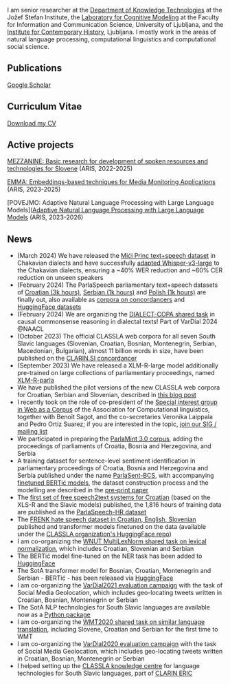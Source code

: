 I am senior researcher at the [Department of Knowledge Technologies](http://kt.ijs.si) at the Jožef Stefan Institute, the [Laboratory for Cognitive Modeling](http://lkm.fri.uni-lj.si) at the Faculty for Information and Communication Science, University of Ljubljana, and the [Institute for Contemporary History](https://www.inz.si), Ljubljana. I mostly work in the areas of natural language processing, computational linguistics and computational social science.

## Publications

[Google Scholar](https://scholar.google.si/citations?hl=en&user=zto4fTQAAAAJ&view_op=list_works)

## Curriculum Vitae

[Download my CV](Ljubesic_cv_en.pdf)

## Active projects

[MEZZANINE: Basic research for development of spoken resources and technologies for Slovene](https://mezzanine.um.si/en/mezzanine-english/) (ARIS, 2022-2025)

[EMMA: Embeddings-based techniques for Media Monitoring Applications](https://emma.ijs.si/en/about-project/) (ARIS, 2023-2025)

[POVEJMO: Adaptive Natural Language Processing with Large Language Models]([Adaptive Natural Language Processing with Large Language Models](https://www.cjvt.si/povejmo/en/project/) (ARIS, 2023-2026)

## News
- (March 2024) We have released the [Mići Princ text+speech dataset](https://huggingface.co/datasets/classla/Mici_Princ) in Chakavian dialects and have successfully [adapted Whisper-v3-large](https://huggingface.co/classla/whisper-large-v3-mici-princ) to the Chakavian dialects, ensuring a ~40% WER reduction and ~60% CER reduction on unseen speakers
- (February 2024) The ParlaSpeech parliamentary text+speech datasets of [Croatian (3k hours)](http://hdl.handle.net/11356/1914), [Serbian (1k hours)](http://hdl.handle.net/11356/1834) and [Polish (1k hours)](http://hdl.handle.net/11356/1686) are finally out, also available as [corpora on concordancers](https://www.clarin.si/ske/#dashboard?corpname=parlaspeech_hr) and [HuggingFace datasets](https://huggingface.co/datasets/classla/ParlaSpeech-HR)
- (February 2024) We are organizing the [DIALECT-COPA shared task](https://sites.google.com/view/vardial-2024/shared-tasks/dialect-copa) in causal commonsense reasoning in dialectal texts! Part of VarDial 2024 @NAACL
- (October 2023) The official CLASSLA web corpora for all seven South Slavic languages (Slovenian, Croatian, Bosnian, Montenegrin, Serbian, Macedonian, Bulgarian), almost 11 billion words in size, have been published on the [CLARIN.SI concordancer](https://www.clarin.si/ske/#open)
- (September 2023) We have released a XLM-R-large model additionally pre-trained on large collections of parliamentary proceedings, named [XLM-R-parla](https://huggingface.co/classla/xlm-r-parla)
- We have published the pilot versions of the new CLASSLA web corpora for Croatian, Serbian and Slovenian, described in [this blog post](https://www.clarin.si/info/k-centre/classla-web-bigger-and-better-web-corpora-for-croatian-serbian-and-slovenian-on-clarin-si-concordancers/)
- I recently took on the role of co-president of the [Special interest group in Web as a Corpus](https://www.sigwac.org.uk) of the Association for Computational linguistics, together with Benoît Sagot, and the co-secretaries Veronika Laippala and Pedro Ortiz Suarez; if you are interested in the topic, [join our SIG / mailing list](http://devel.sslmit.unibo.it/mailman/listinfo/sigwac)
- We participated in preparing the [ParlaMint 3.0 corpus](https://www.clarin.si/info/parlamint-3-0-parliamentary-corpora-release/), adding the proceedings of parliaments of Croatia, Bosnia and Herzegovina, and Serbia
- A training dataset for sentence-level sentiment identification in parliamentary proceedings of Croatia, Bosnia and Herzegovina and Serbia published under the name [ParlaSent-BCS](http://hdl.handle.net/11356/1585), with accompanying [finetuned BERTić models](https://huggingface.co/models?search=classla/bcms-bertic-parlasent), the dataset construction process and the modelling are described in the [pre-print paper](https://arxiv.org/abs/2206.00929)
- The [first set of free speech2text systems for Croatian](https://huggingface.co/models?search=classla/wav) (based on the XLS-R and the Slavic models) published, the 1,816 hours of training data are published as the [ParlaSpeech-HR dataset](http://hdl.handle.net/11356/1494)
- The [FRENK hate speech dataset in Croatian, English, Slovenian](http://hdl.handle.net/11356/1433) published and transformer models finetuned on the data (available under the [CLASSLA organization's HuggingFace repo](https://huggingface.co/classla))
- I am co-organizing the [WNUT MultiLexNorm shared task on lexical normalization](http://noisy-text.github.io/2021/multi-lexnorm.html), which includes Croatian, Slovenian and Serbian
- The BERTić model fine-tuned on the NER task has been added to [HuggingFace](https://huggingface.co/classla/bcms-bertic-ner)
- The SotA transformer model for Bosnian, Croatian, Montenegrin and Serbian - BERTić - has been released via [HuggingFace](https://huggingface.co/classla/bcms-bertic)
- I am co-organizing the [VarDial2021 evaluation campaign](https://sites.google.com/view/vardial2021/evaluation-campaign) with the task of Social Media Geolocation, which includes geo-locating tweets written in Croatian, Bosnian, Montenegrin or Serbian
- The SotA NLP technologies for South Slavic languages are available now as a [Python package](https://pypi.org/project/classla/)
- I am co-organizing the [WMT2020 shared task on similar language translation](http://www.statmt.org/wmt20/similar.html), including Slovene, Croatian and Serbian for the first time to WMT
- I am co-organizing the [VarDial2020 evaluation campaign](https://sites.google.com/view/vardial2020/evaluation-campaign) with the task of Social Media Geolocation, which includes geo-locating tweets written in Croatian, Bosnian, Montenegrin or Serbian
- I helped setting up the [CLASSLA knowledge centre](https://www.clarin.si/info/k-centre/) for language technologies for South Slavic languages, part of [CLARIN ERIC](https://www.clarin.eu)
